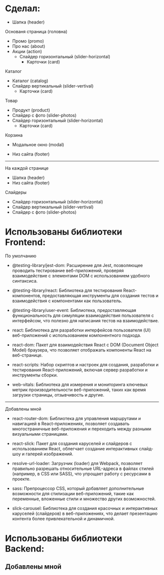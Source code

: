 # Сделал:
- Шапка (header)
 
Основаня страница (головна)
- Промо (promo)
- Про нас (about)
- Акции (action) 
  - Слайдер горизонтальный (slider-horizontal)
    - Карточки (card)

Каталог
- Каталог (catalog)
- Слайдер вертикальный (slider-vertival)
  - Карточки (card)

Товар
- Продукт (product)
- Слайдер с фото (slider-photos)
- Слайдер горизонтальный (slider-horizontal)
   - Карточки (card)

Корзина
- Модальное окно (modal)

- Низ сайта (footer)


----------------------------------------------
На каждой странице
- Шапка (header)
- Низ сайта (footer)

Слайдеры
- Слайдер горизонтальный (slider-horizontal)
- Слайдер вертикальный (slider-vertival)
- Слайдер с фото (slider-photos)



# Использованы библиотеки Frontend:
По умолчанию
- @testing-library/jest-dom: Расширение для Jest, позволяющее проводить тестирование веб-приложений, проверяя взаимодействие с элементами DOM с использованием удобного синтаксиса.

- @testing-library/react: Библиотека для тестирования React-компонентов, предоставляющая инструменты для создания тестов и взаимодействия с компонентами как пользователь.

- @testing-library/user-event: Библиотека, предоставляющая функциональность для симуляции взаимодействия пользователя с интерфейсом, что полезно для написания тестов на взаимодействие.
  
- react: Библиотека для разработки интерфейсов пользователя (UI) веб-приложений с использованием компонентного подхода.

- react-dom: Пакет для взаимодействия React с DOM (Document Object Model) браузера, что позволяет отображать компоненты React на веб-странице.

- react-scripts: Набор скриптов и настроек для создания, разработки и тестирования React-приложений, включая сервер разработки и инструменты сборки.

- web-vitals: Библиотека для измерения и мониторинга ключевых метрик производительности веб-приложений, таких как время загрузки страницы, отзывчивость и другие.

----------------------------------------------
Добавлены мной
- react-router-dom: Библиотека для управления маршрутами и навигацией в React-приложениях, позволяет создавать многостраничные веб-приложения и переходить между разными визуальными страницами.

- react-slick: Пакет для создания каруселей и слайдеров с использованием React, облегчает создание интерактивных слайд-шоу и галерей изображений.

- resolve-url-loader: Загрузчик (loader) для Webpack, позволяет правильно разрешать относительные URL-адреса в файлах стилей (например, в CSS или SASS), что упрощает работу с ресурсами в проекте.

- sass: Препроцессор CSS, который добавляет дополнительные возможности для стилизации веб-приложений, такие как переменные, вложенные стили и множество других возможностей.

- slick-carousel: Библиотека для создания красочных и интерактивных каруселей (слайдеров) в веб-приложениях, что делает презентацию контента более привлекательной и динамичной.



# Использованы библиотеки Backend:
Добавлены мной
- 